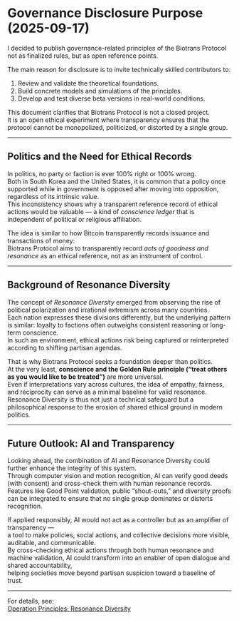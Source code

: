 # Governance Disclosure Purpose (2025-09-17)

I decided to publish governance-related principles of the Biotrans Protocol not as finalized rules, but as open reference points.  

The main reason for disclosure is to invite technically skilled contributors to:  
1. Review and validate the theoretical foundations.  
2. Build concrete models and simulations of the principles.  
3. Develop and test diverse beta versions in real-world conditions.  

This document clarifies that Biotrans Protocol is not a closed project.  
It is an open ethical experiment where transparency ensures that the protocol cannot be monopolized, politicized, or distorted by a single group.  

---

## Politics and the Need for Ethical Records

In politics, no party or faction is ever 100% right or 100% wrong.  
Both in South Korea and the United States, it is common that a policy once supported while in government is opposed after moving into opposition, regardless of its intrinsic value.  
This inconsistency shows why a transparent reference record of ethical actions would be valuable — a kind of *conscience ledger* that is independent of political or religious affiliation.  

The idea is similar to how Bitcoin transparently records issuance and transactions of money:  
Biotrans Protocol aims to transparently record *acts of goodness and resonance* as an ethical reference, not as an instrument of control.  

---

## Background of Resonance Diversity

The concept of *Resonance Diversity* emerged from observing the rise of political polarization and irrational extremism across many countries.  
Each nation expresses these divisions differently, but the underlying pattern is similar: loyalty to factions often outweighs consistent reasoning or long-term conscience.  
In such an environment, ethical actions risk being captured or reinterpreted according to shifting partisan agendas.  

That is why Biotrans Protocol seeks a foundation deeper than politics.  
At the very least, **conscience and the Golden Rule principle (“treat others as you would like to be treated”)** are more universal.  
Even if interpretations vary across cultures, the idea of empathy, fairness, and reciprocity can serve as a minimal baseline for valid resonance.  
Resonance Diversity is thus not just a technical safeguard but a philosophical response to the erosion of shared ethical ground in modern politics.  

---

## Future Outlook: AI and Transparency

Looking ahead, the combination of AI and Resonance Diversity could further enhance the integrity of this system.  
Through computer vision and motion recognition, AI can verify good deeds (with consent) and cross-check them with human resonance records.  
Features like Good Point validation, public “shout-outs,” and diversity proofs can be integrated to ensure that no single group dominates or distorts recognition.  

If applied responsibly, AI would not act as a controller but as an amplifier of transparency —  
a tool to make policies, social actions, and collective decisions more visible, auditable, and communicable.  
By cross-checking ethical actions through both human resonance and machine validation, AI could transform into an enabler of open dialogue and shared accountability,  
helping societies move beyond partisan suspicion toward a baseline of trust.  

---

For details, see:  
[Operation Principles: Resonance Diversity](../protocol/governance/operation-principles-resonance-diversity.md)

